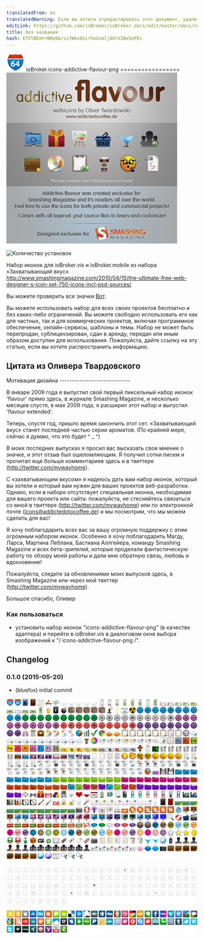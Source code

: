 ```yaml
---
translatedFrom: en
translatedWarning: Если вы хотите отредактировать этот документ, удалите поле «translatedFrom», в противном случае этот документ будет снова автоматически переведен
editLink: https://github.com/ioBroker/ioBroker.docs/edit/master/docs/ru/adapterref/iobroker.icons-addictive-flavour-png/README.md
title: без названия
hash: ETVlNEm++NHp66/siYWkx0oirhoGsmljdG+VZWx5oPE=
---
```

![логотип](admin/icons-addictive-flavour-png.png) ioBroker.icons-addictive-flavour-png ================= ![prev_smashing_450.jpg](../../../en/adapterref/iobroker.icons-addictive-flavour-png/img/prev_smashing_450.jpg)

![Количество установок](http://iobroker.live/badges/icons-addictive-flavour-png-stable.svg)

Набор иконок для ioBroker.vis и ioBroker.mobile из набора «Захватывающий вкус».
http://www.smashingmagazine.com/2010/04/15/the-ultimate-free-web-designer-s-icon-set-750-icons-incl-psd-sources/

Вы можете проверить все значки [Вот](ICONLIST.md).

Вы можете использовать набор для всех своих проектов бесплатно и без каких-либо ограничений. Вы можете свободно использовать его как для частных, так и для коммерческих проектов, включая программное обеспечение, онлайн-сервисы, шаблоны и темы. Набор не может быть перепродан, сублицензирован, сдан в аренду, передан или иным образом доступен для использования. Пожалуйста, дайте ссылку на эту статью, если вы хотите распространить информацию.

## Цитата из Оливера Твардовского
Мотивация дизайна -----------------------------

В январе 2009 года я выпустил свой первый пиксельный набор иконок 'flavour' прямо здесь, в журнале Smashing Magazine, и несколько месяцев спустя, в мае 2009 года, я расширил этот набор и выпустил 'flavour extended'.

Теперь, спустя год, пришло время закончить этот сет.
«Захватывающий вкус» станет последней частью серии ароматов. (По крайней мере, сейчас я думаю, что это будет ^ _ ^)

В моих последних выпусках я просил вас высказать свое мнение о значке, и этот отзыв был ошеломляющим. Я получил сотни писем и прочитал еще больше комментариев здесь и в твиттере (http://twitter.com/mywayhome).

С «захватывающим вкусом» я надеюсь дать вам набор иконок, который вы хотели и который вам нужен для ваших проектов веб-разработки.
Однако, если в наборе отсутствует специальная иконка, необходимая для вашего проекта или сайта: пожалуйста, не стесняйтесь связаться со мной в твиттере (http://twitter.com/mywayhome) или по электронной почте (icons@addictedotocoffee.de) и мы посмотрим, что мы можем сделать для вас!

Я хочу поблагодарить всех вас за вашу огромную поддержку с этим огромным набором иконок. Особенно я хочу поблагодарить Магду, Ларса, Мартина Леблана, Бастиана Аллгейера, команду Smashing Magazine и всех бета-зрителей, которые проделали фантастическую работу по обзору моей работы и дали мне обратную связь, любовь и вдохновение!

Пожалуйста, следите за обновлениями моих выпусков здесь, в Smashing Magazine или через мой твиттер (http://twitter.com/mywayhome).

Большое спасибо, Оливер

### Как пользоваться
- установить набор иконок "icons-addictive-flavour-png" (в качестве адаптера) и перейти в ioBroker.vis в диалоговом окне выбора изображений к "/ icons-addictive-flavour-png /".

## Changelog
### 0.1.0 (2015-05-20)
* (bluefox) initial commit

![preview_af_1.jpg](img/preview_af_1.jpg)

![preview_af_3.jpg](img/preview_af_3.jpg)

![preview_af_4.jpg](img/preview_af_4.jpg)
